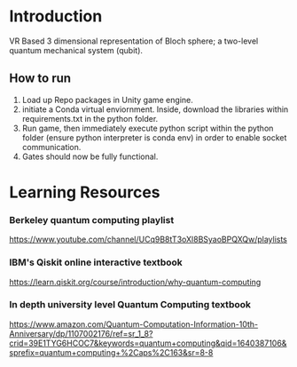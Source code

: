 # Introduction
 VR Based 3 dimensional representation of Bloch sphere; a two-level quantum mechanical system (qubit).
 ## How to run
 1. Load up Repo packages in Unity game engine.
 2. initiate a Conda virtual enviornment. Inside, download the libraries within requirements.txt in the python folder. 
 3. Run game, then immediately execute python script within the python folder (ensure python interpreter is conda env) in order to enable socket communication. 
 4. Gates should now be fully functional.
# Learning Resources
### Berkeley quantum computing playlist
 https://www.youtube.com/channel/UCq9B8tT3oXl8BSyaoBPQXQw/playlists
### IBM's Qiskit online interactive textbook 
 https://learn.qiskit.org/course/introduction/why-quantum-computing
### In depth university level Quantum Computing textbook 
https://www.amazon.com/Quantum-Computation-Information-10th-Anniversary/dp/1107002176/ref=sr_1_8?crid=39E1TYG6HCOC7&keywords=quantum+computing&qid=1640387106&sprefix=quantum+computing+%2Caps%2C163&sr=8-8
